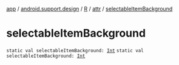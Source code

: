 [app](../../../index.md) / [android.support.design](../../index.md) / [R](../index.md) / [attr](index.md) / [selectableItemBackground](.)

# selectableItemBackground

`static val selectableItemBackground: `[`Int`](https://kotlinlang.org/api/latest/jvm/stdlib/kotlin/-int/index.html)
`static val selectableItemBackground: `[`Int`](https://kotlinlang.org/api/latest/jvm/stdlib/kotlin/-int/index.html)